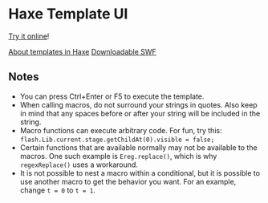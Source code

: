 Haxe Template UI
================

[Try it online](http://www.fastswf.com/N5GSsRU)!

[About templates in Haxe](http://old.haxe.org/doc/cross/template)
[Downloadable SWF](https://github.com/player-03/Haxe-Template-UI/raw/master/bin/flash/bin/TemplateUI.swf)

Notes
-----

- You can press Ctrl+Enter or F5 to execute the template.
- When calling macros, do not surround your strings in quotes. Also keep in mind that any spaces before or after your string will be included in the string.
- Macro functions can execute arbitrary code. For fun, try this: `flash.Lib.current.stage.getChildAt(0).visible = false;`
- Certain functions that are available normally may not be available to the macros. One such example is `Ereg.replace()`, which is why `regexReplace()` uses a workaround.
- It is not possible to nest a macro within a conditional, but it is possible to use another macro to get the behavior you want. For an example, change `t = 0` to `t = 1`.
